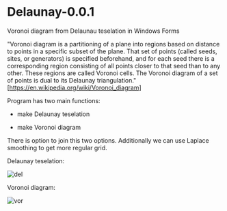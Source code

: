 # Delaunay-0.0.1
Voronoi diagram from Delaunau teselation in Windows Forms

"Voronoi diagram is a partitioning of a plane into regions based on distance to points in a specific subset of the plane. That set of points (called seeds, sites, or generators) is specified beforehand, and for each seed there is a corresponding region consisting of all points closer to that seed than to any other. These regions are called Voronoi cells. The Voronoi diagram of a set of points is dual to its Delaunay triangulation." [https://en.wikipedia.org/wiki/Voronoi_diagram]

Program has two main functions:

- make Delaunay teselation

- make Voronoi diagram

There is option to join this two options. Additionally we can use Laplace smoothing to get more regular grid.

Delaunay teselation:

![del](https://user-images.githubusercontent.com/29467813/46068818-515cb080-c17a-11e8-8b3f-a338cd8e8117.png)

Voronoi diagram:

![vor](https://user-images.githubusercontent.com/29467813/46068920-9385f200-c17a-11e8-83b0-8dd298d9d497.PNG)
